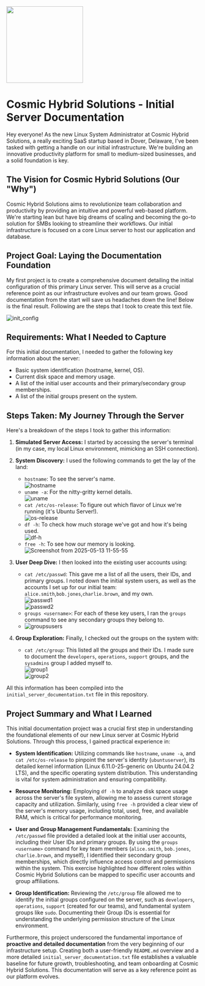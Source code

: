 <img src="https://github.com/user-attachments/assets/ec17bc81-ce1e-4991-8b20-1d2a61fe985b" width="200">


# Cosmic Hybrid Solutions - Initial Server Documentation

Hey everyone! As the new Linux System Administrator at Cosmic Hybrid Solutions, a really exciting SaaS startup based in Dover, Delaware, I've been tasked with getting a handle on our initial infrastructure. We're building an innovative productivity platform for small to medium-sized businesses, and a solid foundation is key.

## The Vision for Cosmic Hybrid Solutions (Our "Why")

Cosmic Hybrid Solutions aims to revolutionize team collaboration and productivity by providing an intuitive and powerful web-based platform. We're starting lean but have big dreams of scaling and becoming the go-to solution for SMBs looking to streamline their workflows. Our initial infrastructure is focused on a core Linux server to host our application and database.

## Project Goal: Laying the Documentation Foundation

My first project is to create a comprehensive document detailing the initial configuration of this primary Linux server. This will serve as a crucial reference point as our infrastructure evolves and our team grows. Good documentation from the start will save us headaches down the line! Below is the final result. Following are the steps that I took to create this text file.

![init_config](https://github.com/user-attachments/assets/06fb0830-8024-4c3d-b84d-d105e825bdb4)



## Requirements: What I Needed to Capture

For this initial documentation, I needed to gather the following key information about the server:

* Basic system identification (hostname, kernel, OS).
* Current disk space and memory usage.
* A list of the initial user accounts and their primary/secondary group memberships.
* A list of the initial groups present on the system.

## Steps Taken: My Journey Through the Server

Here's a breakdown of the steps I took to gather this information:

1.  **Simulated Server Access:** I started by accessing the server's terminal (in my case, my local Linux environment, mimicking an SSH connection).
2.  **System Discovery:** I used the following commands to get the lay of the land:
    * `hostname`: To see the server's name.<br>
       ![hostname](https://github.com/user-attachments/assets/1d6b15a3-bdb0-4606-97ef-16c194aa264e)<br>
    * `uname -a`: For the nitty-gritty kernel details.<br>
       ![uname](https://github.com/user-attachments/assets/6d4bfb33-cd0e-4e96-bfae-384229e70199)<br>
    * `cat /etc/os-release`: To figure out which flavor of Linux we're running (it's Ubuntu Server!).<br>
       ![os-release](https://github.com/user-attachments/assets/42b97b90-aa52-4f59-8f9d-d6fc1a9e3d77)<br>
    * `df -h`: To check how much storage we've got and how it's being used.<br>
       ![df-h](https://github.com/user-attachments/assets/b433ddfb-1670-4104-89a4-ea791a4d950c)<br>
    * `free -h`: To see how our memory is looking.<br>
       ![Screenshot from 2025-05-13 11-55-55](https://github.com/user-attachments/assets/c9661cb1-155a-47d9-beee-4e4a2028996a)<br>

4.  **User Deep Dive:** I then looked into the existing user accounts using:
    * `cat /etc/passwd`: This gave me a list of all the users, their IDs, and primary groups. I noted down the initial system users, as well as the accounts I set up for our initial team:       
      `alice.smith`,`bob.jones`,`charlie.brown`, and my own.<br>
      ![passwd1](https://github.com/user-attachments/assets/f702bce7-9646-4433-aa7b-22e346e63b50)<br>
      ![passwd2](https://github.com/user-attachments/assets/980f4de1-8e42-46b8-bcd6-d2ef159fa055)<br>
    * `groups <username>`: For each of these key users, I ran the `groups` command to see any secondary groups they belong to.<br>
    * ![groupsusers](https://github.com/user-attachments/assets/346c077b-7c22-4ef3-8fd1-f88fdb59e69f)<br>

5.  **Group Exploration:** Finally, I checked out the groups on the system with:<br>
    * `cat /etc/group`: This listed all the groups and their IDs. I made sure to document the `developers`, `operations`, `support` groups, and the `sysadmins` group I added myself to.<br>
      ![group1](https://github.com/user-attachments/assets/5c1c5fe8-7182-44c1-99b2-f9bd64152152)<br>
      ![group2](https://github.com/user-attachments/assets/744297ba-2b81-4be7-b635-5c8a6bd14f68)<br>



All this information has been compiled into the `initial_server_documentation.txt` file in this repository.

## Project Summary and What I Learned

This initial documentation project was a crucial first step in understanding the foundational elements of our new Linux server at Cosmic Hybrid Solutions. Through this process, I gained practical experience in:

* **System Identification:** Utilizing commands like `hostname`, `uname -a`, and `cat /etc/os-release` to pinpoint the server's identity (`ubuntuserver`), its detailed kernel information (Linux 6.11.0-25-generic on Ubuntu 24.04.2 LTS), and the specific operating system distribution. This understanding is vital for system administration and ensuring compatibility.

* **Resource Monitoring:** Employing `df -h` to analyze disk space usage across the server's file system, allowing me to assess current storage capacity and utilization. Similarly, using `free -h` provided a clear view of the server's memory usage, including total, used, free, and available RAM, which is critical for performance monitoring.

* **User and Group Management Fundamentals:** Examining the `/etc/passwd` file provided a detailed look at the initial user accounts, including their User IDs and primary groups. By using the `groups <username>` command for key team members (`alice.smith`, `bob.jones`, `charlie.brown`, and myself), I identified their secondary group memberships, which directly influence access control and permissions within the system. This exercise highlighted how different roles within Cosmic Hybrid Solutions can be mapped to specific user accounts and group affiliations.

* **Group Identification:** Reviewing the `/etc/group` file allowed me to identify the initial groups configured on the server, such as `developers`, `operations`, `support` (created for our teams), and fundamental system groups like `sudo`. Documenting their Group IDs is essential for understanding the underlying permission structure of the Linux environment.

Furthermore, this project underscored the fundamental importance of **proactive and detailed documentation** from the very beginning of our infrastructure setup. Creating both a user-friendly `README.md` overview and a more detailed `initial_server_documentation.txt` file establishes a valuable baseline for future growth, troubleshooting, and team onboarding at Cosmic Hybrid Solutions. This documentation will serve as a key reference point as our platform evolves.

